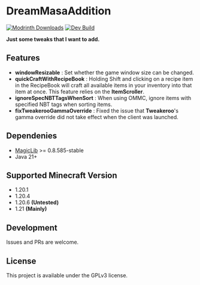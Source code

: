 # DreamMasaAddition

[![Modrinth Downloads](https://img.shields.io/modrinth/dt/dma?label=Modrinth%20Downloads&logo=Modrinth%20Downloads&style=flat-square)](https://modrinth.com/mod/dma)
[![Dev Build](https://img.shields.io/github/actions/workflow/status/Forgot-Dream/DreamMasaAddition/DevBuild.yml?label=Last%20build&style=flat-square)](https://github.com/Forgot-Dream/DreamMasaAddition/actions/workflows/DevBuild.yml)

**Just some tweaks that I want to add.**

## Features

- **windowResizable** : Set whether the game window size can be changed.
- **quickCraftWithRecipeBook** : Holding Shift and clicking on a recipe item in the RecipeBook will craft all available items in your inventory into that item at once. This feature relies on the **ItemScroller**.
- **ignoreSpecNBTTagsWhenSort** : When using OMMC, ignore items with specified NBT tags when sorting items.
- **fixTweakerooGammaOverride** : Fixed the issue that **Tweakeroo**'s gamma override did not take effect when the client was launched.

## Dependenies

- [MagicLib](https://github.com/Hendrix-Shen/MagicLib) >= 0.8.585-stable
- Java 21+

## Supported Minecraft Version

- 1.20.1 
- 1.20.4
- 1.20.6 **(Untested)**
- 1.21 **(Mainly)**

## Development

Issues and PRs are welcome.

## License
This project is available under the GPLv3 license.
